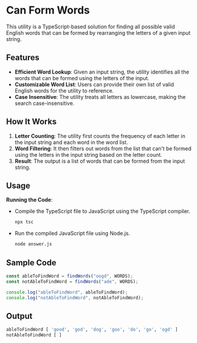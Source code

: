 # Can Form Words

This utility is a TypeScript-based solution for finding all possible valid English words that can be formed by rearranging the letters of a given input string.

## Features

- **Efficient Word Lookup**: Given an input string, the utility identifies all the words that can be formed using the letters of the input.
- **Customizable Word List**: Users can provide their own list of valid English words for the utility to reference.
- **Case Insensitive**: The utility treats all letters as lowercase, making the search case-insensitive.

## How It Works

1. **Letter Counting**: The utility first counts the frequency of each letter in the input string and each word in the word list.
2. **Word Filtering**: It then filters out words from the list that can't be formed using the letters in the input string based on the letter count.
3. **Result**: The output is a list of words that can be formed from the input string.

## Usage

**Running the Code**:
   - Compile the TypeScript file to JavaScript using the TypeScript compiler.
     ```bash
     npx tsc
     ```
   - Run the compiled JavaScript file using Node.js.
     ```bash
     node answer.js
     ```

## Sample Code

```typescript
const ableToFindWord = findWords("oogd", WORDS);
const notAbleToFindWord = findWords("ade", WORDS);

console.log("ableToFindWord", ableToFindWord);
console.log("notAbleToFindWord", notAbleToFindWord);
```

## Output
```bash
ableToFindWord [ 'good', 'god', 'dog', 'goo', 'do', 'go', 'ogd' ]
notAbleToFindWord [ ]
```
